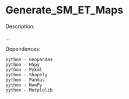 # Generate_SM_ET_Maps


Description:

...


Dependences:

    python - Geopandas
    python - H5py 
    python - Pykml
    python - Shapely
    python - Pandas
    python - NumPy
    python - Matplolib
